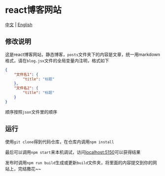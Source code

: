 # **react博客网站**

[中文](#) \| [English](README.md)

## 修改说明

这是react博客网站，静态博客，`posts`文件夹下的内容是文章，统一用markdown格式，请在`blog.jsx`文件的全局变量内注明，格式如下
```json
{
    "文件名1": {
        "title": "标题"
    },
    "文件名2": {
        "title": "标题"
    }
}
```
顺序按照`json`文件里的顺序

## 运行

使用`git clone`得到代码仓库，在仓库内调用`npm install`

最后可以调用`npm start`来本机调试，访问[localhost:5150](http://localhost:5150)可以获得结果

发布时调用`npm run build`生成或更新`build`文件夹，将里面的内容提交到你的网站上，完结撒花~~